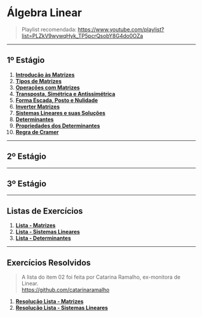 # Álgebra Linear

> Playlist recomendada: https://www.youtube.com/playlist?list=PLZkV9wywqHyk_TP5pcrQsobY8G4do0OZa

---
## 1º Estágio

1. **[Introdução às Matrizes](teoria/introducaoMatrizes.md)**
2. **[Tipos de Matrizes](teoria/tiposMatrizes.md)**
3. **[Operações com Matrizes](teoria/operacoesMatrizes.md)**
4. **[Transposta, Simétrica e Antissimétrica](teoria/transpostaSimetricaAntissimetrica.md)**
5. **[Forma Escada, Posto e Nulidade](teoria/formaEscadaPostoNulidade.md)**
6. **[Inverter Matrizes](listas/matrizes_inversas.pdf)**
7. **[Sistemas Lineares e suas Soluções](teoria/SistemasLineares.pdf)**
8. **[Determinantes](teoria/Determinantes.pdf)**
9. **[Propriedades dos Determinantes](teoria/PropriedadeDeterminantes.pdf)**
10. **[Regra de Cramer](teoria/RegradeCramer.pdf)**

---
## 2º Estágio

---
## 3º Estágio

---
## Listas de Exercícios

1. **[Lista - Matrizes](listas/linear1.pdf)**
2. **[Lista - Sistemas Lineares](listas/linear2.pdf)**
3. **[Lista - Determinantes](listas/linear3.pdf)**

---
## Exercícios Resolvidos

> A lista do item 02 foi feita por Catarina Ramalho, ex-monitora de Linear.<br>
> https://github.com/catarinaramalho

1. **[Resolução Lista - Matrizes](listas/ResolucaoLista01Linear.pdf)**
2. **[Resolução Lista - Sistemas Lineares](listas/ResolucaoLista02CatarinaRamalho.pdf)**
